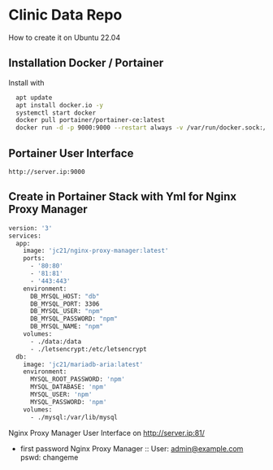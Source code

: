 
# Clinic Data Repo

How to create it on Ubuntu 22.04


## Installation Docker / Portainer

Install with

```bash
  apt update
  apt install docker.io -y
  systemctl start docker
  docker pull portainer/portainer-ce:latest
  docker run -d -p 9000:9000 --restart always -v /var/run/docker.sock:/var/run/docker.sock portainer/portainer-ce:latest
```
    
## Portainer User Interface

`http://server.ip:9000`

## Create in Portainer Stack with Yml for Nginx Proxy Manager

```bash
version: '3'
services:
  app:
    image: 'jc21/nginx-proxy-manager:latest'
    ports:
      - '80:80'
      - '81:81'
      - '443:443'
    environment:
      DB_MYSQL_HOST: "db"
      DB_MYSQL_PORT: 3306
      DB_MYSQL_USER: "npm"
      DB_MYSQL_PASSWORD: "npm"
      DB_MYSQL_NAME: "npm"
    volumes:
      - ./data:/data
      - ./letsencrypt:/etc/letsencrypt
  db:
    image: 'jc21/mariadb-aria:latest'
    environment:
      MYSQL_ROOT_PASSWORD: 'npm'
      MYSQL_DATABASE: 'npm'
      MYSQL_USER: 'npm'
      MYSQL_PASSWORD: 'npm'
    volumes:
      - ./mysql:/var/lib/mysql
```

Nginx Proxy Manager User Interface on http://server.ip:81/
- first password Nginx Proxy Manager :: User: admin@example.com pswd: changeme
